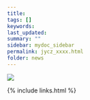 ```yaml
---
title: 
tags: []
keywords: 
last_updated: 
summary: ""
sidebar: mydoc_sidebar
permalink: jycz_xxxx.html
folder: news
---
```


<img class="inline" src="images/xxx"/>




{% include links.html %}

